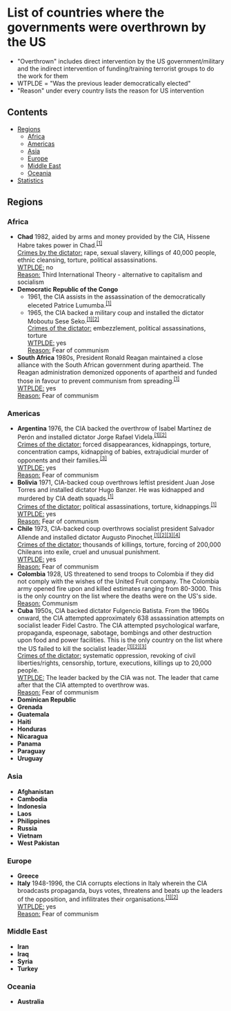 # List of countries where the governments were overthrown by the US

* "Overthrown" includes direct intervention by the US government/military and the indirect intervention of funding/training terrorist groups to do the work for them
* WTPLDE = "Was the previous leader democratically elected"
* "Reason" under every country lists the reason for US intervention

## Contents

- [Regions](#regions)
  * [Africa](#africa)
  * [Americas](#americas)
  * [Asia](#asia)
  * [Europe](#europe)
  * [Middle East](#middle-east)
  * [Oceania](#oceania)
- [Statistics](#statistics)
  
## Regions

### Africa

- **Chad** 1982, aided by arms and money provided by the CIA, Hissene Habre takes power in Chad.<sup>[[1]](https://en.wikipedia.org/wiki/Hissène_Habré#Support_of_the_U.S._and_France)</sup>  
   <ins>Crimes by the dictator:</ins> rape, sexual slavery, killings of 40,000 people, ethnic cleansing, torture, political assassinations.  
   <ins>WTPLDE:</ins> no  
   <ins>Reason:</ins> Third International Theory - alternative to capitalism and socialism
- **Democratic Republic of the Congo**
  * 1961, the CIA assists in the assassination of the democratically eleceted Patrice Lumumba.<sup>[[1]](https://en.wikipedia.org/wiki/Patrice_Lumumba#United_States_involvement)</sup>
  * 1965, the CIA backed a military coup and installed the dictator Moboutu Sese Seko.<sup>[[1]](https://en.wikipedia.org/wiki/CIA_activities_in_the_Democratic_Republic_of_the_Congo)[[2]](https://en.wikipedia.org/wiki/Mobutu_Sese_Seko#Coalition_government)</sup>  
  <ins>Crimes of the dictator:</ins> embezzlement, political assassinations, torture  
  <ins>WTPLDE:</ins> yes  
  <ins>Reason:</ins> Fear of communism
- **South Africa** 1980s, President Ronald Reagan maintained a close alliance with the South African government during apartheid. The Reagan administration demonized opponents of apartheid and funded those in favour to prevent communism from spreading.<sup>[[1]](https://www.salon.com/2011/02/05/ronald_reagan_apartheid_south_africa/)</sup>  
  <ins>WTPLDE:</ins> yes  
  <ins>Reason:</ins> Fear of communism


### Americas

- **Argentina** 1976, the CIA backed the overthrow of Isabel Martínez de Perón and installed dictator Jorge Rafael Videla.<sup>[[1]](https://en.wikipedia.org/wiki/Isabel_Martínez_de_Perón)[[2]](https://en.wikipedia.org/wiki/Operation_Condor#Antecedents:_The_1970s)</sup>  
  <ins>Crimes of the dictator:</ins> forced disappearances, kidnappings, torture, concentration camps, kidnapping of babies, extrajudicial murder of opponents and their families.<sup>[[3]](https://en.wikipedia.org/wiki/Jorge_Rafael_Videla)</sup>  
  <ins>WTPLDE:</ins> yes  
  <ins>Reason:</ins> Fear of communism
- **Bolivia** 1971, CIA-backed coup overthrows leftist president Juan Jose Torres and installed dictator Hugo Banzer. He was kidnapped and murdered by CIA death squads.<sup>[[1]](https://en.wikipedia.org/wiki/Operation_Condor#Antecedents:_The_1970s)</sup>  
  <ins>Crimes of the dictator:</ins> political assassinations, torture, kidnappings.<sup>[[1]](https://en.wikipedia.org/wiki/Hugo_Banzer)</sup>  
  <ins>WTPLDE:</ins> yes  
  <ins>Reason:</ins> Fear of communism
- **Chile** 1973, CIA-backed coup overthrows socialist president Salvador Allende and installed dictator Augusto Pinochet.<sup>[[1]](https://en.wikipedia.org/wiki/1973_Chilean_coup_d%27état)[[2]](https://en.wikipedia.org/wiki/Augusto_Pinochet)[[3]](https://en.wikipedia.org/wiki/Villa_Grimaldi)[[4]](https://en.wikipedia.org/wiki/Caravan_of_Death)</sup>  
  <ins>Crimes of the dictator:</ins> thousands of killings, torture, forcing of 200,000 Chileans into exile, cruel and unusual punishment.  
  <ins>WTPLDE:</ins> yes  
  <ins>Reason:</ins> Fear of communism
- **Colombia** 1928, US threatened to send troops to Colombia if they did not comply with the wishes of the United Fruit company. The Colombia army opened fire upon and killed estimates ranging from 80-3000. This is the only country on the list where the deaths were on the US's side.  
  <ins>Reason:</ins> Communism
- **Cuba** 1950s, CIA backed dictator Fulgencio Batista. From the 1960s onward, the CIA attempted approximately 638 assassination attempts on socialist leader Fidel Castro. The CIA attempted psychological warfare, propaganda, espeonage, sabotage, bombings and other destruction upon food and power facilities. This is the only country on the list where the US failed to kill the socialist leader.<sup>[[1]](https://en.wikipedia.org/wiki/Cuban_Project)[[2]](https://en.wikipedia.org/wiki/Psychological_warfare)[[3]](https://en.wikipedia.org/wiki/Assassination_attempts_on_Fidel_Castro)</sup>  
  <ins>Crimes of the dictator:</ins> systematic oppression, revoking of civil liberties/rights, censorship, torture, executions, killings up to 20,000 people.  
  <ins>WTPLDE:</ins> The leader backed by the CIA was not. The leader that came after that the CIA attempted to overthrow was.  
  <ins>Reason:</ins> Fear of communism
- **Dominican Republic**
- **Grenada**
- **Guatemala**
- **Haiti**
- **Honduras**
- **Nicaragua**
- **Panama**
- **Paraguay**
- **Uruguay**


### Asia

- **Afghanistan**
- **Cambodia**
- **Indonesia**
- **Laos**
- **Philippines**
- **Russia**
- **Vietnam**
- **West Pakistan**


### Europe

- **Greece**
- **Italy** 1948-1996, the CIA corrupts elections in Italy wherein the CIA broadcasts propaganda, buys votes, threatens and beats up the leaders of the opposition, and infilitrates their organisations.<sup>[[1]](https://en.wikipedia.org/wiki/CIA_activities_in_Italy)</sup><sup>[[2]](https://en.wikipedia.org/wiki/Italian_general_election,_1948#Superpower_influence)</sup>  
   <ins>WTPLDE:</ins> yes  
   <ins>Reason:</ins> Fear of communism


### Middle East

- **Iran**
- **Iraq**
- **Syria**
- **Turkey**


### Oceania

- **Australia**
